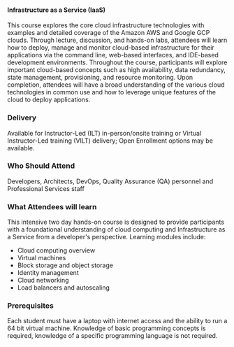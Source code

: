 <!-- Cloud Computing I for Developers -->


#### Infrastructure as a Service (IaaS)

This course explores the core cloud infrastructure technologies with examples and detailed coverage of the Amazon AWS and Google GCP clouds. Through lecture, discussion, and hands-on labs, attendees will learn how to deploy, manage and monitor cloud-based infrastructure for their applications via the command line, web-based interfaces, and IDE-based development environments. Throughout the course, participants will explore important cloud-based concepts such as high availability, data redundancy, state management, provisioning, and resource monitoring. Upon completion, attendees will have a broad understanding of the various cloud technologies in common use and how to leverage unique features of the cloud to deploy applications.


### Delivery

Available for Instructor-Led (ILT) in-person/onsite training or Virtual Instructor-Led training (VILT) delivery; Open Enrollment options may be available.


### Who Should Attend

Developers, Architects, DevOps, Quality Assurance (QA) personnel and Professional Services staff


### What Attendees will learn

This intensive two day hands-on course is designed to provide participants with a foundational understanding of
cloud computing and Infrastructure as a Service from a developer's perspective. Learning modules include:

- Cloud computing overview
- Virtual machines
- Block storage and object storage
- Identity management
- Cloud networking
- Load balancers and autoscaling



### Prerequisites

Each student must have a laptop with internet access and the ability to run a 64 bit virtual machine. Knowledge of basic
programming concepts is required, knowledge of a specific programming language is not required.



